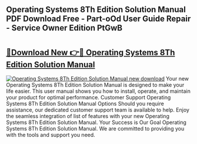 ## Operating Systems 8Th Edition Solution Manual PDF Download Free - Part-oOd User Guide Repair - Service Owner Edition PtGwB

# <h2><a href="http://bc51424.oget.top/?id=Operating+Systems+8Th+Edition+Solution+Manual">🔗Download New 👉🔴 Operating Systems 8Th Edition Solution Manual</a></h2>

[![Operating Systems 8Th Edition Solution Manual new download](https://i.imgur.com/5g1atiW.png)](http://bc51424.oget.top/?id=Operating+Systems+8Th+Edition+Solution+Manual)
Your new Operating Systems 8Th Edition Solution Manual is designed to make your life easier. This user manual shows you how to install, operate, and maintain your product for optimal performance. Customer Support Operating Systems 8Th Edition Solution Manual Options Should you require assistance, our dedicated customer support team is available to help. Enjoy the seamless integration of list of features with your new Operating Systems 8Th Edition Solution Manual. Your Success is Our Goal Operating Systems 8Th Edition Solution Manual. We are committed to providing you with the tools and support you need.

